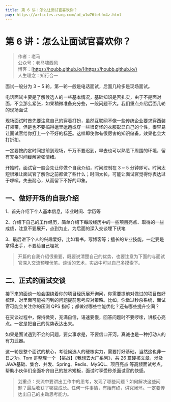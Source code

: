 ```yaml
---
title: 第 6 讲：怎么让面试官喜欢你？
pay: https://articles.zsxq.com/id_w1w76tetfm4z.html
---
```


#  第 6 讲：怎么让面试官喜欢你？

> 作者：老马
> <br/>公众号：老马啸西风
> <br/> 博客：[https://houbb.github.io/](https://houbb.github.io/)
> <br/> 人生理念：知行合一


面试一般分为 3 ~ 5 轮，第一轮一般是电话面试，后面几轮多是现场面试。

电话面试主要是了解候选人的一些基本情况，基础知识是否扎实，由于不是面对面，不会那么紧张，如果稍微准备充分些，一般问题不大。我们重点介绍后面几轮的现场面试

现场面试时首先要注意自己的穿着打扮，虽然互联网不像一些传统企业要求穿西装打领带，但是也不要搞得邋里邋遢或穿一些很奇怪的衣服彰显自己的个性，很容易让面试官给你打上一个不好的标签。这样即使你有很厉害的知识储备，效果也会大打折扣。

一定要按约定时间提前到现场，千万不要迟到，早去也可以熟悉下周围的环境，留有充裕时间缓解紧张情绪。

开始时，面试官一般会先让你做个自我介绍，时间控制在 3 ~ 5 分钟即可。时间太短很难让面试官了解你之前都做了些什么；时间太长，可能让面试官觉得你表达过于啰嗦，失去耐心，从而留下不好的印象。

## 一、做好开场的自我介绍


1、首先介绍下个人基本信息，毕业时间、学历等

2、介绍下自己的工作经历，简单介绍下每段经历中的一些项目亮点、取得的一些成绩，注意不要展开，点到为止，为后面的深入交谈埋下伏笔

3、最后讲下个人的兴趣爱好，比如看书，写博客等；擅长的专业技能，一定要是拿得出手，不要给自己埋坑

> 开篇的自我介绍很重要，既要说清楚自己的优势，也要注意为下面的与面试官深入交流预埋伏笔。谈话的艺术，实战中可以自己多摸索下。


## 二、正式的面试交谈

接下来的面谈一般会围绕着你的项目经历展开询问，你需要提前对做过的项目做好梳理，对里面可能被问到的问题提前思考应对策略。比如，你做过秒杀系统，面试官可能会关注你的压测 QPS 指标；都做过哪些性能优化？还有哪些提升空间？

在交谈过程中，保持微笑，充满自信，语速要慢，回答问题时不要啰嗦，讲核心亮点。一定是把自己的优势表达出来。

如果是面试遇到不会的问题，要实事求是，不要信口开河。真诚也是一种打动人的有力武器。

这一轮是整个面试的核心，考验候选人的硬核实力，需要打好基础，当然这也非一日之功。Tom 哥整理一个 【挑战】《我想去大厂系列》，共 26 篇硬核文章，涉及JAVA基础、集合、并发、Spring、Redis、MySQL、项目亮点 等高频面试考点，帮助小伙伴们全面补齐自己的技术短板，面试时享受秒杀面试官的快感。

> 划重点：交流中要讲出工作中的思考，发现了哪些问题？如何解决这些问题？最后收获了哪些成长。任何一件事情，有始有终，讲究闭环。一定要传达出自己的主动思考能力。
